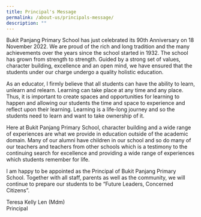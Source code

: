 ```yaml
---
title: Principal's Message
permalink: /about-us/principals-message/
description: ""
---
```

Bukit Panjang Primary School has just celebrated its 90th Anniversary on 18 November 2022. We are proud of the rich and long tradition and the many achievements over the years since the school started in 1932. The school has grown from strength to strength. Guided by a strong set of values, character building, excellence and an open mind, we have ensured that the students under our charge undergo a quality holistic education. 

  

As an educator, I firmly believe that all students can have the ability to learn, unlearn and relearn. Learning can take place at any time and any place. Thus, it is important to create spaces and opportunities for learning to happen and allowing our students the time and space to experience and reflect upon their learning. Learning is a life-long journey and so the students need to learn and want to take ownership of it.

  

Here at Bukit Panjang Primary School, character building and a wide range of experiences are what we provide in education outside of the academic domain. Many of our alumni have children in our school and so do many of our teachers and teachers from other schools which is a testimony to the continuing search for excellence and providing a wide range of experiences which students remember for life. 

  

I am happy to be appointed as the Principal of Bukit Panjang Primary School. Together with all staff, parents as well as the community, we will continue to prepare our students to be “Future Leaders, Concerned Citizens”.

  

Teresa Kelly Len (Mdm)<br>
Principal